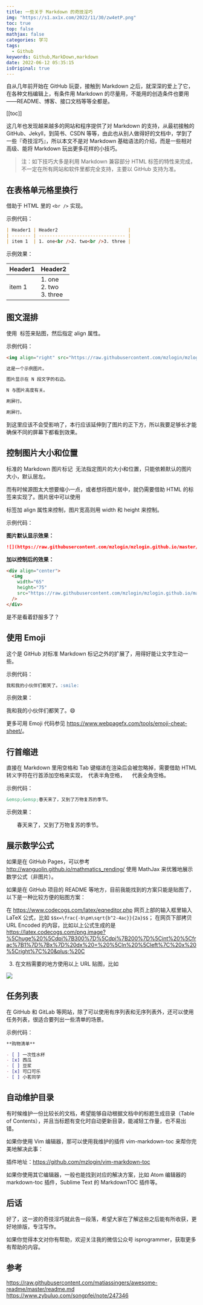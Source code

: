 ```yaml
---
title: 一些关于 Markdown 的奇技淫巧
img: "https://s1.ax1x.com/2022/11/30/zw4etP.png"
toc: true
top: false
mathjax: false
categories: 学习
tags:
  - Github
keywords: Github,MarkDown,markdown
date: 2022-06-12 05:35:15
isOriginal: true
---
```


自从几年前开始在 GitHub 玩耍，接触到 Markdown 之后，就深深的爱上了它，在各种文档编辑上，有条件用 Markdown 的尽量用，不能用的创造条件也要用——README、博客、接口文档等等全都是。

[[toc]]

这几年也发现越来越多的网站和程序提供了对 Markdown 的支持，从最初接触的 GitHub、Jekyll，到简书、CSDN 等等，由此也从别人做得好的文档中，学到了一些『奇技淫巧』，所以本文不是对 Markdown 基础语法的介绍，而是一些相对高级、能将 Markdown 玩出更多花样的小技巧。

> 注：如下技巧大多是利用 Markdown 兼容部分 HTML 标签的特性来完成，不一定在所有网站和软件里都完全支持，主要以 GitHub 支持为准。

## 在表格单元格里换行

借助于 HTML 里的 `<br />` 实现。

示例代码：

```markdown
| Header1 | Header2                          |
| ------- | -------------------------------- |
| item 1  | 1. one<br />2. two<br />3. three |
```

示例效果：

| Header1 | Header2                          |
| ------- | -------------------------------- |
| item 1  | 1. one<br />2. two<br />3. three |

## 图文混排

使用 <img> 标签来贴图，然后指定 align 属性。

示例代码：

```markdown
<img align="right" src="https://raw.githubusercontent.com/mzlogin/mzlogin.github.io/master/images/posts/markdown/demo.png"/>

这是一个示例图片。

图片显示在 N 段文字的右边。

N 与图片高度有关。

刷屏行。

刷屏行。
```

到这里应该不会受影响了，本行应该延伸到了图片的正下方，所以我要足够长才能确保不同的屏幕下都看到效果。

## 控制图片大小和位置

标准的 Markdown 图片标记 ![]() 无法指定图片的大小和位置，只能依赖默认的图片大小，默认居左。

而有时候源图太大想要缩小一点，或者想将图片居中，就仍需要借助 HTML 的标签来实现了。图片居中可以使用 <div> 标签加 align 属性来控制，图片宽高则用 width 和 height 来控制。

示例代码：

**图片默认显示效果：**

```markdown
![](https://raw.githubusercontent.com/mzlogin/mzlogin.github.io/master/images/posts/markdown/demo.png)
```

**加以控制后的效果：**

```html
<div align="center">
  <img
    width="65"
    height="75"
    src="https://raw.githubusercontent.com/mzlogin/mzlogin.github.io/master/images/posts/markdown/demo.png"
  />
</div>
```

是不是看着舒服多了？

## 使用 Emoji

这个是 GitHub 对标准 Markdown 标记之外的扩展了，用得好能让文字生动一些。

示例代码：

```markdown
我和我的小伙伴们都笑了。:smile:
```

示例效果：

我和我的小伙伴们都笑了。:smile:

更多可用 Emoji 代码参见 <https://www.webpagefx.com/tools/emoji-cheat-sheet/>。

## 行首缩进

直接在 Markdown 里用空格和 Tab 键缩进在渲染后会被忽略掉，需要借助 HTML 转义字符在行首添加空格来实现，&ensp;代表半角空格，&emsp; 代表全角空格。

示例代码：

```markdown
&emsp;&emsp;春天来了，又到了万物复苏的季节。
```

示例效果：

&emsp;&emsp;春天来了，又到了万物复苏的季节。

## 展示数学公式

如果是在 GitHub Pages，可以参考 http://wanguolin.github.io/mathmatics_rending/ 使用 MathJax 来优雅地展示数学公式（非图片）。

如果是在 GitHub 项目的 README 等地方，目前我能找到的方案只能是贴图了，以下是一种比较方便的贴图方案：

在 https://www.codecogs.com/latex/eqneditor.php 网页上部的输入框里输入 LaTeX 公式，比如 `$$x=\frac{-b\pm\sqrt{b^2-4ac}}{2a}$$`；
在网页下部拷贝 URL Encoded 的内容，比如以上公式生成的是 https://latex.codecogs.com/png.image?%5Chuge%20%5Cdpi%7B300%7D%5Cdpi%7B200%7D%5Cint%20%5Cfrac%7B1%7D%7Bx%7D%20dx%20=%20%5Cln%20%5Cleft%7C%20x%20%5Cright%7C%20&plus;%20C

3. 在文档需要的地方使用以上 URL 贴图，比如

![](https://latex.codecogs.com/png.image?%5Chuge%20%5Cdpi%7B300%7D%5Cdpi%7B200%7D%5Cint%20%5Cfrac%7B1%7D%7Bx%7D%20dx%20=%20%5Cln%20%5Cleft%7C%20x%20%5Cright%7C%20+%20C)

## 任务列表

在 GitHub 和 GitLab 等网站，除了可以使用有序列表和无序列表外，还可以使用任务列表，很适合要列出一些清单的场景。

示例代码：

```markdown
**购物清单**

- [ ] 一次性水杯
- [x] 西瓜
- [ ] 豆浆
- [x] 可口可乐
- [ ] 小茗同学
```

## 自动维护目录

有时候维护一份比较长的文档，希望能够自动根据文档中的标题生成目录（Table of Contents），并且当标题有变化时自动更新目录，能减轻工作量，也不易出错。

如果你使用 Vim 编辑器，那可以使用我维护的插件 vim-markdown-toc 来帮你完美地解决此事：

插件地址：https://github.com/mzlogin/vim-markdown-toc

如果你使用其它编辑器，一般也能找到对应的解决方案，比如 Atom 编辑器的 markdown-toc 插件，Sublime Text 的 MarkdownTOC 插件等。

## 后话

好了，这一波的奇技淫巧就此告一段落，希望大家在了解这些之后能有所收获，更好地排版，专注写作。

如果你觉得本文对你有帮助，欢迎关注我的微信公众号 isprogrammer，获取更多有帮助的内容。

## 参考

https://raw.githubusercontent.com/matiassingers/awesome-readme/master/readme.md
https://www.zybuluo.com/songpfei/note/247346
